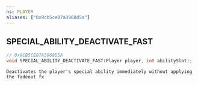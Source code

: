 ```yaml
---
ns: PLAYER
aliases: ["0x9cb5ce07a3968d5a"]
---
```

## SPECIAL_ABILITY_DEACTIVATE_FAST

```c
// 0x9CB5CE07A3968D5A
void SPECIAL_ABILITY_DEACTIVATE_FAST(Player player, int abilitySlot);
```

```
Deactivates the player's special ability immediately without applying the fadeout fx
```
